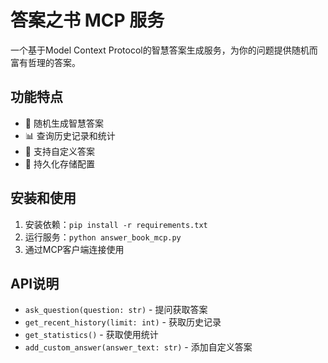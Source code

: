 # 答案之书 MCP 服务

一个基于Model Context Protocol的智慧答案生成服务，为你的问题提供随机而富有哲理的答案。

## 功能特点

- 🎯 随机生成智慧答案
- 📊 查询历史记录和统计
- 🎨 支持自定义答案
- 💾 持久化存储配置

## 安装和使用

1. 安装依赖：`pip install -r requirements.txt`
2. 运行服务：`python answer_book_mcp.py`
3. 通过MCP客户端连接使用

## API说明

- `ask_question(question: str)` - 提问获取答案
- `get_recent_history(limit: int)` - 获取历史记录
- `get_statistics()` - 获取使用统计
- `add_custom_answer(answer_text: str)` - 添加自定义答案
